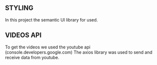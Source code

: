 ## STYLING

In this project the semantic UI library for used.

## VIDEOS API

To get the videos we used the youtube api (console.developers.google.com)
The axios library was used to send and receive data from youtube.
